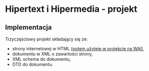 # Hipertext i Hipermedia - projekt

## Implementacja
Trzyczęściowy projekt składający się ze:
- strony internetowej w HTML [(potem użyteje w projekcie na WAI)](https://github.com/notJachu/WAI-projekt-web-app-PHP),
- dokumentu w XML o zawartości strony,
- XML schema do dokumentu,
- DTD do dokumentu.
